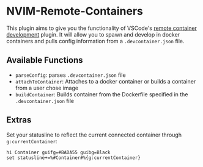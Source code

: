 # NVIM-Remote-Containers

This plugin aims to give you the functionality of VSCode's [remote container development](https://code.visualstudio.com/docs/remote/containers) plugin. It will allow you to spawn and develop in docker containers and pulls config information from a `.devcontainer.json` file.

## Available Functions

- `parseConfig`: parses `.devcontainer.json` file
- `attachToContainer`: Attaches to a docker container or builds a container from a user chose image
- `buildContainer`: Builds container from the Dockerfile specified in the `.devcontainer.json` file

## Extras

Set your statusline to reflect the current connected container through `g:currentContainer`:
```viml
hi Container guifg=#BADA55 guibg=Black
set statusline+=%#Container#%{g:currentContainer}
```

